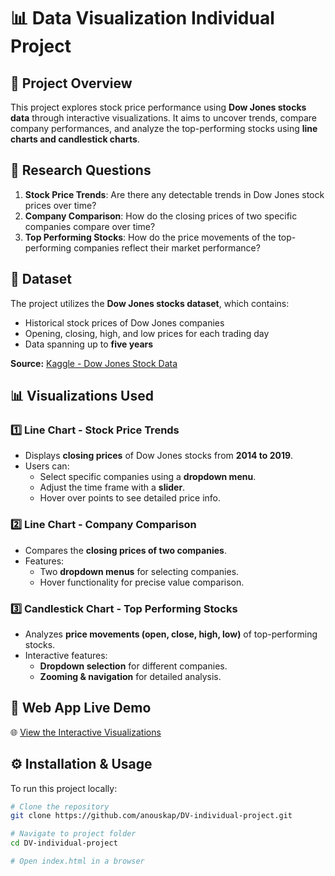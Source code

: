 # 📊 Data Visualization Individual Project

## 📌 Project Overview
This project explores stock price performance using **Dow Jones stocks data** through interactive visualizations. It aims to uncover trends, compare company performances, and analyze the top-performing stocks using **line charts and candlestick charts**.

## 🧐 Research Questions
1. **Stock Price Trends**: Are there any detectable trends in Dow Jones stock prices over time?
2. **Company Comparison**: How do the closing prices of two specific companies compare over time?
3. **Top Performing Stocks**: How do the price movements of the top-performing companies reflect their market performance?

## 📂 Dataset
The project utilizes the **Dow Jones stocks dataset**, which contains:
- Historical stock prices of Dow Jones companies
- Opening, closing, high, and low prices for each trading day
- Data spanning up to **five years**

**Source:** [Kaggle - Dow Jones Stock Data](https://www.kaggle.com/datasets/timoboz/stock-data-dow-jones/data)

## 📊 Visualizations Used
### **1️⃣ Line Chart - Stock Price Trends**
- Displays **closing prices** of Dow Jones stocks from **2014 to 2019**.
- Users can:
  - Select specific companies using a **dropdown menu**.
  - Adjust the time frame with a **slider**.
  - Hover over points to see detailed price info.

### **2️⃣ Line Chart - Company Comparison**
- Compares the **closing prices of two companies**.
- Features:
  - Two **dropdown menus** for selecting companies.
  - Hover functionality for precise value comparison.

### **3️⃣ Candlestick Chart - Top Performing Stocks**
- Analyzes **price movements (open, close, high, low)** of top-performing stocks.
- Interactive features:
  - **Dropdown selection** for different companies.
  - **Zooming & navigation** for detailed analysis.

## 🚀 Web App Live Demo
🌐 [View the Interactive Visualizations](https://anouskap.github.io/DV-individual-project/)

## ⚙️ Installation & Usage
To run this project locally:
```bash
# Clone the repository
git clone https://github.com/anouskap/DV-individual-project.git

# Navigate to project folder
cd DV-individual-project

# Open index.html in a browser
